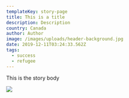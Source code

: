 ```yaml
---
templateKey: story-page
title: This is a title
description: Description
country: Canada
author: Author
image: /images/uploads/header-background.jpg
date: 2019-12-11T03:24:33.562Z
tags:
  - success
  - refugee
---
```

This is the story body

![](/images/uploads/logotrial1.png)
